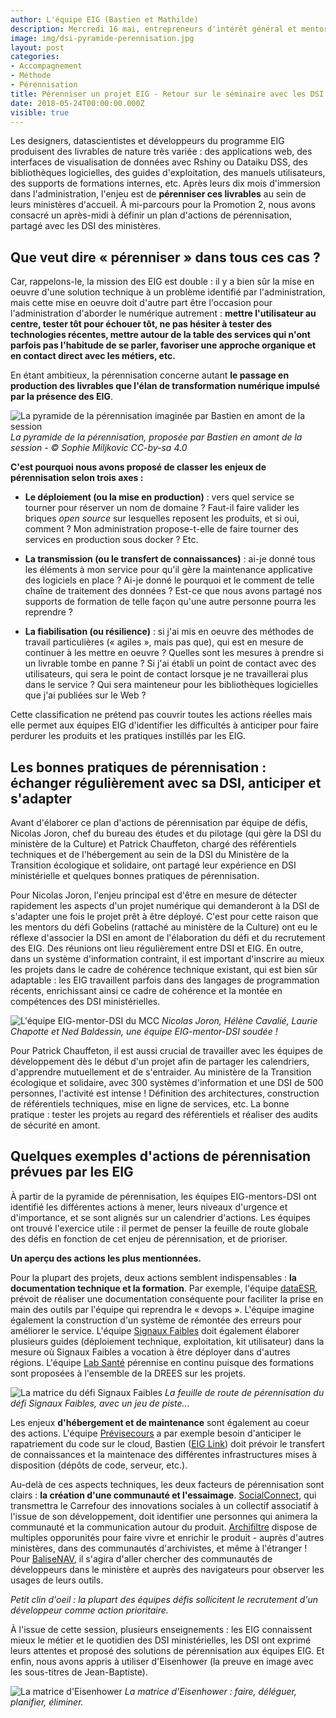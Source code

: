 ```yaml
---
author: L'équipe EIG (Bastien et Mathilde)
description: Mercredi 16 mai, entrepreneurs d'intérêt général et mentors venaient à la rencontre de leurs correspondants dans les directions des systèmes d'informations de leurs ministères. À l'occasion d'un atelier au Liberté Living Lab, ils ont construit la feuille de route de pérennisation de leurs défis.
image: img/dsi-pyramide-perennisation.jpg
layout: post
categories:
- Accompagnement
- Méthode
- Pérennisation
title: Pérenniser un projet EIG - Retour sur le séminaire avec les DSI des ministères
date: 2018-05-24T00:00:00.000Z
visible: true
---
```


Les designers, datascientistes et développeurs du programme EIG
produisent des livrables de nature très variée : des applications web,
des interfaces de visualisation de données avec Rshiny ou Dataiku DSS,
des bibliothèques logicielles, des guides d'exploitation, des manuels
utilisateurs, des supports de formations internes, etc. Après leurs
dix mois d'immersion dans l'administration, l'enjeu est de
**pérenniser ces livrables** au sein de leurs ministères d'accueil.  À
mi-parcours pour la Promotion 2, nous avons consacré un après-midi à
définir un plan d'actions de pérennisation, partagé avec les DSI des
ministères.

## Que veut dire « pérenniser » dans tous ces cas ?

Car, rappelons-le, la mission des EIG est double : il y a bien sûr la
mise en oeuvre d'une solution technique à un problème identifié par
l'administration, mais cette mise en oeuvre doit d'autre part être
l'occasion pour l'administration d'aborder le numérique autrement :
**mettre l'utilisateur au centre, tester tôt pour échouer tôt, ne pas
hésiter à tester des technologies récentes, mettre autour de la table
des services qui n'ont parfois pas l'habitude de se parler, favoriser
une approche organique et en contact direct avec les métiers, etc.**

En étant ambitieux, la pérennisation concerne autant **le passage en
production des livrables que l'élan de transformation numérique
impulsé par la présence des EIG**.

![La pyramide de la pérennisation imaginée par Bastien en amont de la session](/img/blog/dsi-pyramide-perennisation.jpg)
*La pyramide de la pérennisation, proposée par Bastien en amont de la session - © Sophie Miljkovic CC-by-sa 4.0*

**C'est pourquoi nous avons proposé de classer les enjeux de pérennisation selon trois axes :** 

- **Le déploiement (ou la mise en production)** : vers quel service se
  tourner pour réserver un nom de domaine ? Faut-il faire valider les
  briques *open source* sur lesquelles reposent les produits, et si
  oui, comment ? Mon administration propose-t-elle de faire tourner
  des services en production sous docker ? Etc.

- **La transmission (ou le transfert de connaissances)** : ai-je donné
  tous les éléments à mon service pour qu'il gère la maintenance
  applicative des logiciels en place ?  Ai-je donné le pourquoi et le
  comment de telle chaîne de traitement des données ?  Est-ce que nous
  avons partagé nos supports de formation de telle façon qu'une autre
  personne pourra les reprendre ?

- **La fiabilisation (ou résilience)** : si j'ai mis en oeuvre des
  méthodes de travail particulières (« agiles », mais pas que), qui
  est en mesure de continuer à les mettre en oeuvre ? Quelles sont les
  mesures à prendre si un livrable tombe en panne ? Si j'ai établi un
  point de contact avec des utilisateurs, qui sera le point de contact
  lorsque je ne travaillerai plus dans le service ? Qui sera
  mainteneur pour les bibliothèques logicielles que j'ai publiées sur
  le Web ?

Cette classification ne prétend pas couvrir toutes les actions réelles
mais elle permet aux équipes EIG d'identifier les difficultés à
anticiper pour faire perdurer les produits et les pratiques instillés
par les EIG.

## Les bonnes pratiques de pérennisation : échanger régulièrement avec sa DSI, anticiper et s'adapter 

Avant d'élaborer ce plan d'actions de pérennisation par équipe de
défis, Nicolas Joron, chef du bureau des études et du pilotage (qui
gère la DSI du ministère de la Culture) et Patrick Chauffeton, chargé
des référentiels techniques et de l'hébergement au sein de la DSI du
Ministère de la Transition écologique et solidaire, ont partagé leur
expérience en DSI ministérielle et quelques bonnes pratiques de
pérennisation.

Pour Nicolas Joron, l'enjeu principal est d'être en mesure de détecter
rapidement les aspects d'un projet numérique qui demanderont à la DSI
de s'adapter une fois le projet prêt à être déployé.  C'est pour cette
raison que les mentors du défi Gobelins (rattaché au ministère de la
Culture) ont eu le réflexe d'associer la DSI en amont de l'élaboration
du défi et du recrutement des EIG. Des réunions ont lieu régulièrement
entre DSI et EIG.  En outre, dans un système d'information contraint,
il est important d'inscrire au mieux les projets dans le cadre de
cohérence technique existant, qui est bien sûr adaptable : les EIG
travaillent parfois dans des langages de programmation récents,
enrichissant ainsi ce cadre de cohérence et la montée en compétences
des DSI ministérielles.

![L'équipe EIG-mentor-DSI du MCC](/img/blog/dsi-equipe-culture.jpg)
*Nicolas Joron, Hélène Cavalié, Laurie Chapotte et Ned Baldessin, une équipe EIG-mentor-DSI soudée !*

Pour Patrick Chauffeton, il est aussi crucial de travailler avec les
équipes de développement dès le début d'un projet afin de partager les
calendriers, d'apprendre mutuellement et de s'entraider.  Au ministère
de la Transition écologique et solidaire, avec 300 systèmes
d'information et une DSI de 500 personnes, l'activité est intense !
Définition des architectures, construction de référentiels techniques,
mise en ligne de services, etc. La bonne pratique : tester les projets
au regard des référentiels et réaliser des audits de sécurité en
amont.

## Quelques exemples d'actions de pérennisation prévues par les EIG

À partir de la pyramide de pérennisation, les équipes EIG-mentors-DSI
ont identifié les différentes actions à mener, leurs niveaux d'urgence
et d'importance, et se sont alignés sur un calendrier d'actions. Les
équipes ont trouvé l'exercice utile : il permet de penser la feuille
de route globale des défis en fonction de cet enjeu de pérennisation,
et de prioriser. 

**Un aperçu des actions les plus mentionnées.**

Pour la plupart des projets, deux actions semblent indispensables :
**la documentation technique et la formation**. Par exemple, l'équipe
[dataESR](https://entrepreneur-interet-general.etalab.gouv.fr/defi/2017/09/26/dataesr/),
prévoit de réaliser une documentation conséquente pour faciliter la
prise en main des outils par l'équipe qui reprendra le « devops ».
L'équipe imagine également la construction d'un système de rémontée
des erreurs pour améliorer le service.  L'équipe [Signaux
Faibles](https://entrepreneur-interet-general.etalab.gouv.fr/defi/2017/09/26/signauxfaibles/)
doit également élaborer plusieurs guides (déploiement technique,
exploitation, kit utilisateur) dans la mesure où Signaux Faibles a
vocation à être déployer dans d'autres régions. L'équipe [Lab
Santé](https://entrepreneur-interet-general.etalab.gouv.fr/defi/2017/09/26/labsante/)
pérennise en continu puisque des formations sont proposées à
l'ensemble de la DREES sur les projets.

![La matrice du défi Signaux Faibles](/img/blog/Matrice-Signaux-Faibles.jpg)
*La feuille de route de pérennisation du défi Signaux Faibles, avec un jeu de piste...*

Les enjeux **d'hébergement et de maintenance** sont également au coeur
des actions. L'équipe
[Prévisecours](https://entrepreneur-interet-general.etalab.gouv.fr/defi/2017/09/26/previsecours/)
a par exemple besoin d'anticiper le rapatriement du code sur le cloud,
Bastien ([EIG
Link](https://entrepreneur-interet-general.etalab.gouv.fr/defi/2017/09/26/eiglink/))
doit prévoir le transfert de connaissances et la maintenace des
différentes infrastructures mises à disposition (dépôts de code,
serveur, etc.).

Au-delà de ces aspects techniques, les deux facteurs de pérennisation
sont clairs : **la création d'une communauté et
l'essaimage**. [SocialConnect](https://entrepreneur-interet-general.etalab.gouv.fr/defi/2017/09/26/socialconnect/),
qui transmettra le Carrefour des innovations sociales à un collectif
associatif à l'issue de son développement, doit identifier une
personnes qui animera la communauté et la communication autour du
produit. [Archifiltre](https://entrepreneur-interet-general.etalab.gouv.fr/defi/2017/09/26/archemse/)
dispose de multiples opporunités pour faire vivre et enrichir le
produit - auprès d'autres ministères, dans des communautés
d'archivistes, et même à l'étranger ! Pour
[BaliseNAV](https://entrepreneur-interet-general.etalab.gouv.fr/defi/2017/09/26/balisenav/),
il s'agira d'aller chercher des communautés de développeurs dans le
ministère et auprès des navigateurs pour observer les usages de leurs
outils.

*Petit clin d'oeil : la plupart des équipes défis sollicitent le recrutement d'un développeur comme action prioritaire.*

À l'issue de cette session, plusieurs enseignements : les EIG
connaissent mieux le métier et le quotidien des DSI ministérielles,
les DSI ont exprimé leurs attentes et proposé des solutions de
pérennisation aux équipes EIG. Et enfin, nous avons appris à utiliser
d'Eisenhower (la preuve en image avec les sous-titres de
Jean-Baptiste).

![La matrice d'Eisenhower](/img/blog/20180517_BrigadeNumerique2.png)
*La matrice d'Eisenhower : faire, déléguer, planifier, éliminer.*
